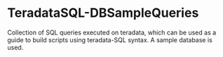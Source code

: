 # TeradataSQL-DBSampleQueries


Collection of SQL queries executed on teradata, which can be used as a guide to build scripts using teradata-SQL syntax. 
A sample database is used.
